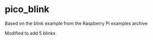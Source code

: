 # pico_blink

Based on the blink example from the Raspberry Pi examples archive

Modified to add 5 blinks